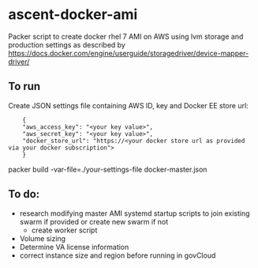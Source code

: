 # ascent-docker-ami
Packer script to create docker rhel 7 AMI on AWS using lvm storage and production settings as described by https://docs.docker.com/engine/userguide/storagedriver/device-mapper-driver/

## To run
Create JSON settings file containing AWS ID, key and Docker EE store url:
```
    {
    "aws_access_key": "<your key value>",
    "aws_secret_key": "<your key value>",
    "docker_store_url": "https://<your docker store url as provided via your docker subscription">
    }
```
packer build -var-file=./your-settings-file docker-master.json




## To do:
- research modifying master AMI systemd startup scripts to join existing swarm if provided or create new swarm if not
    - create worker script 
- Volume sizing
- Determine VA license information
- correct instance size and region before running in govCloud
